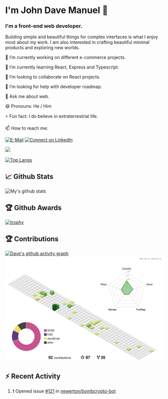 # I'm John Dave Manuel 👋

### I'm a front-end web developer.

Building simple and beautiful things for complex interfaces is what I enjoy most about my work. I am also interested in crafting beautiful minimal products and exploring new worlds.


🔭 I’m currently working on different e-commerce projects.

🌱 I’m currently learning React, Express and Typescript.

👯 I’m looking to collaborate on React projects.

🤔 I’m looking for help with developer roadmap.

💬 Ask me about web.

😄 Pronouns: He / Him

⚡ Fun fact:  I do believe in extraterrestrial life.

📫 How to reach me:

[![E-Mail](https://img.shields.io/badge/--email?label=E-mail&logo=Gmail&style=social)](mailto:jdmanuel242@gmail.com)
 [![Connect on LinkedIn](https://img.shields.io/badge/--linkedin?label=LinkedIn&logo=LinkedIn&style=social)](https://www.linkedin.com/in/johndavemanuel)

 ![](https://komarev.com/ghpvc/?username=johndavemanuel)



[![Top Langs](https://github-readme-stats.vercel.app/api/top-langs/?username=johndavemanuel&layout=compact)](https://github.com/anuraghazra/github-readme-stats)

## :chart_with_upwards_trend: Github Stats
![My's github stats](https://github-readme-stats.vercel.app/api?username=johndavemanuel&show_icons=true)

## :trophy: Github Awards
[![trophy](https://github-profile-trophy.vercel.app/?username=johndavemanuel)](https://github.com/ryo-ma/github-profile-trophy)

## :trophy: Contributions
[![Dave's github activity graph](https://activity-graph.herokuapp.com/graph?username=johndavemanuel&theme=github)](https://github.com/ashutosh00710/github-readme-activity-graph)
![](./profile-3d-contrib/profile-green-animate.svg)

## :zap: Recent Activity
<!--START_SECTION:activity-->
1. ❗️ Opened issue [#121](https://github.com/newerton/bombcrypto-bot/issues/121) in [newerton/bombcrypto-bot](https://github.com/newerton/bombcrypto-bot)
<!--END_SECTION:activity-->
